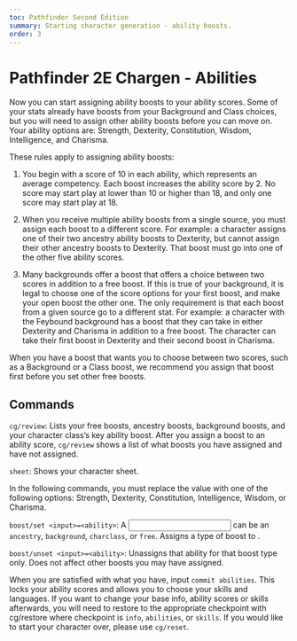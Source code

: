 ```yaml
---
toc: Pathfinder Second Edition
summary: Starting character generation - ability boosts.
order: 3
---
```


# Pathfinder 2E Chargen - Abilities

Now you can start assigning ability boosts to your ability scores. Some of your stats already have boosts from your Background and Class choices, but you will need to assign other ability boosts before you can move on. Your ability options are: Strength, Dexterity, Constitution, Wisdom, Intelligence, and Charisma.

These rules apply to assigning ability boosts:

1. You begin with a score of 10 in each ability, which represents an average competency. Each boost increases the ability score by 2. No score may start play at lower than 10 or higher than 18, and only one score may start play at 18.

2. When you receive multiple ability boosts from a single source, you must assign each boost to a different score. For example: a character assigns one of their two ancestry ability boosts to Dexterity, but cannot assign their other ancestry boosts to Dexterity. That boost must go into one of the other five ability scores.

3. Many backgrounds offer a boost that offers a choice between two scores in addition to a free boost. If this is true of your background, it is legal to choose one of the score options for your first boost, and make your open boost the other one. The only requirement is that each boost from a given source go to a different stat. For example: a character with the Feybound background has a boost that they can take in either Dexterity and Charisma in addition to a free boost. The character can take their first boost in Dexterity and their second boost in Charisma.

When you have a boost that wants you to choose between two scores, such as a Background or a Class boost, we recommend you assign that boost first before you set other free boosts. 

## Commands

`cg/review`: Lists your free boosts, ancestry boosts, background boosts, and your character class’s key ability boost. After you assign a boost to an ability score, `cg/review` shows a list of what boosts you have assigned and have not assigned.

`sheet`: Shows your character sheet.

In the following commands, you must replace the <ability> value with one of the following options: Strength, Dexterity, Constitution, Intelligence, Wisdom, or Charisma.

`boost/set <input>=<ability>`: A <input> can be an `ancestry`, `background`, `charclass`, or `free`. Assigns a type of boost to <ability>.

`boost/unset <input>=<ability>`: Unassigns that ability for that boost type only. Does not affect other boosts you may have assigned.

When you are satisfied with what you have, input `commit abilities`. This locks your ability scores and allows you to choose your skills and languages. If you want to change your base info, ability scores or skills afterwards, you will need to restore to the appropriate checkpoint with cg/restore <checkpoint> where checkpoint is `info`, `abilities`, or `skills`. If you would like to start your character over, please use `cg/reset`.
